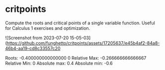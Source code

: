 # critpoints
Compute the roots and critical points of a single variable function. Useful for Calculus 1 exercises and optimization.

![Screenshot from 2023-07-20 15-05-03](https://github.com/funghetto/critpoints/assets/17205637/e45b4af2-84a8-46b4-aa19-cd8c33557c20

Roots:
-0.400000000000000
0
Relative Max:
-0.266666666666667
Relative Min:
0
Absolute max:
0.4
Absolute min:
-0.6
